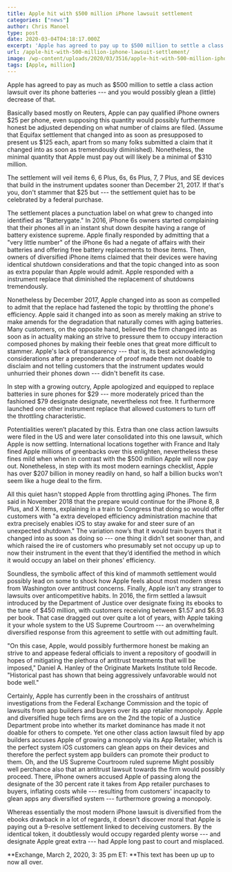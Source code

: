 ```yaml
---
title: Apple hit with $500 million iPhone lawsuit settlement
categories: ["news"]
author: Chris Manoel
type: post
date: 2020-03-04T04:18:17.000Z
excerpt: 'Apple has agreed to pay up to $500 million to settle a class action lawsuit over its phone batteries --- and you might get a (small) cut of that. According to Reuters, Apple will pay qualified iPhone owners $25 per phone, although this amount could be adjusted depending on how many claims are filed. (Think&hellip;'
url: /apple-hit-with-500-million-iphone-lawsuit-settlement/
image: /wp-content/uploads/2020/03/3516/apple-hit-with-500-million-iphone-lawsuit-settlement.jpg
tags: [Apple, million]
---
```


Apple has agreed to pay as much as $500 million to settle a class action lawsuit over its phone batteries --- and you would possibly glean a (little) decrease of that.

Basically based mostly on Reuters, Apple can pay qualified iPhone owners $25 per phone, even supposing this quantity would possibly furthermore honest be adjusted depending on what number of claims are filed. (Assume that Equifax settlement that changed into as soon as presupposed to present us $125 each, apart from so many folks submitted a claim that it changed into as soon as tremendously diminished). Nonetheless, the minimal quantity that Apple must pay out will likely be a minimal of $310 million.

The settlement will veil items 6, 6 Plus, 6s, 6s Plus, 7, 7 Plus, and SE devices that build in the instrument updates sooner than December 21, 2017. If that's you, don't stammer that $25 but --- the settlement quiet has to be celebrated by a federal purchase.

The settlement places a punctuation label on what grew to changed into identified as "Batterygate." In 2016, iPhone 6s owners started complaining that their phones all in an instant shut down despite having a range of battery existence supreme. Apple finally responded by admitting that a "very little number" of the iPhone 6s had a negate of affairs with their batteries and offering free battery replacements to those items. Then, owners of diversified iPhone items claimed that their devices were having identical shutdown considerations and that the topic changed into as soon as extra popular than Apple would admit. Apple responded with a instrument replace that diminished the replacement of shutdowns tremendously.

Nonetheless by December 2017, Apple changed into as soon as compelled to admit that the replace had fastened the topic by throttling the phone's efficiency. Apple said it changed into as soon as merely making an strive to make amends for the degradation that naturally comes with aging batteries. Many customers, on the opposite hand, believed the firm changed into as soon as in actuality making an strive to pressure them to occupy interaction composed phones by making their feeble ones that great more difficult to stammer. Apple's lack of transparency --- that is, its best acknowledging considerations after a preponderance of proof made them not doable to disclaim and not telling customers that the instrument updates would unhurried their phones down --- didn't benefit its case.

In step with a growing outcry, Apple apologized and equipped to replace batteries in sure phones for $29 --- more moderately priced than the fashioned $79 designate designate, nevertheless not free. It furthermore launched one other instrument replace that allowed customers to turn off the throttling characteristic.

Potentialities weren’t placated by this. Extra than one class action lawsuits were filed in the US and were later consolidated into this one lawsuit, which Apple is now settling. International locations together with France and Italy fined Apple millions of greenbacks over this enlighten, nevertheless these fines mild when when in contrast with the $500 million Apple will now pay out. Nonetheless, in step with its most modern earnings checklist, Apple has over $207 billion in money readily on hand, so half a billion bucks won’t seem like a huge deal to the firm.

All this quiet hasn't stopped Apple from throttling aging iPhones. The firm said in November 2018 that the prepare would continue for the iPhone 8, 8 Plus, and X items, explaining in a train to Congress that doing so would offer customers with "a extra developed efficiency administration machine that extra precisely enables iOS to stay awake for and steer sure of an unexpected shutdown." The variation now’s that it would train buyers that it changed into as soon as doing so --- one thing it didn’t set sooner than, and which raised the ire of customers who presumably set not occupy up up to now their instrument in the event that they’d identified the method in which it would occupy an label on their phones' efficiency.

Soundless, the symbolic affect of this kind of mammoth settlement would possibly lead on some to shock how Apple feels about most modern stress from Washington over antitrust concerns. Finally, Apple isn’t any stranger to lawsuits over anticompetitive habits. In 2016, the firm settled a lawsuit introduced by the Department of Justice over designate fixing its ebooks to the tune of $450 million, with customers receiving between $1.57 and $6.93 per book. That case dragged out over quite a lot of years, with Apple taking it your whole system to the US Supreme Courtroom --- an overwhelming diversified response from this agreement to settle with out admitting fault.

"On this case, Apple, would possibly furthermore honest be making an strive to and appease federal officials to invent a repository of goodwill in hopes of mitigating the plethora of antitrust treatments that will be imposed," Daniel A. Hanley of the Originate Markets Institute told Recode. "Historical past has shown that being aggressively unfavorable would not bode well."

Certainly, Apple has currently been in the crosshairs of antitrust investigations from the Federal Exchange Commission and the topic of lawsuits from app builders and buyers over its app retailer monopoly. Apple and diversified huge tech firms are on the 2nd the topic of a Justice Department probe into whether its market dominance has made it not doable for others to compete. Yet one other class action lawsuit filed by app builders accuses Apple of growing a monopoly via its App Retailer, which is the perfect system iOS customers can glean apps on their devices and therefore the perfect system app builders can promote their product to them. Oh, and the US Supreme Courtroom ruled supreme Might possibly well perchance also that an antitrust lawsuit towards the firm would possibly proceed. There, iPhone owners accused Apple of passing along the designate of the 30 percent rate it takes from App retailer purchases to buyers, inflating costs while --- resulting from customers' incapacity to glean apps any diversified system --- furthermore growing a monopoly.

Whereas essentially the most modern iPhone lawsuit is diversified from the ebooks drawback in a lot of regards, it doesn't discover moral that Apple is paying out a 9-resolve settlement linked to deceiving customers. By the identical token, it doubtlessly would occupy regarded plenty worse --- and designate Apple great extra --- had Apple long past to court and misplaced.

**Exchange, March 2, 2020, 3: 35 pm ET: **This text has been up up to now all over.
